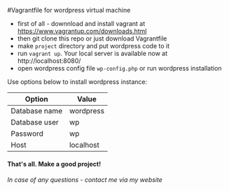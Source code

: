 #Vagrantfile for wordpress virtual machine

- first of all - downnload and install vagrant at https://www.vagrantup.com/downloads.html
- then git clone this repo or just download Vagrantfile
- make `project` directory and put wordpress code to it
- run `vagrant up`. Your local server is available now at http://localhost:8080/
- open wordpress config file `wp-config.php` or run wordpress installation

Use options below to install wordpress instance:

|  Option  | Value   |
| ------------ | ------------ |
| Database name | wordpress |
| Database user  | wp  |
|  Password | wp  |
| Host  |  localhost |

#### That's all. Make a good project!
###### In case of any questions - contact me via my website
